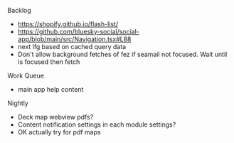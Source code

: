 Backlog
* https://shopify.github.io/flash-list/
* https://github.com/bluesky-social/social-app/blob/main/src/Navigation.tsx#L88
* next lfg based on cached query data
* Don't allow background fetches of fez if seamail not focused. Wait until is focused then fetch

Work Queue
* main app help content

Nightly
* Deck map webview pdfs?
* Content notification settings in each module settings?
* OK actually try for pdf maps
